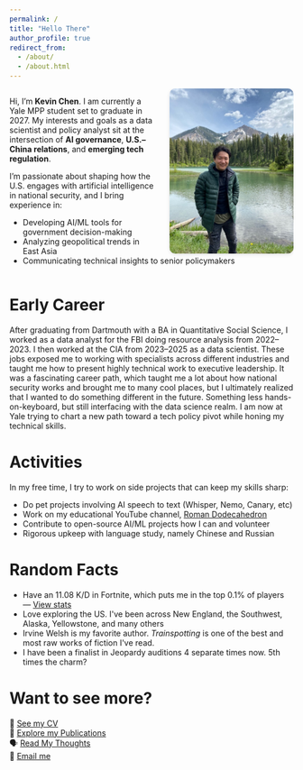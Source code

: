 ```yaml
---
permalink: /
title: "Hello There"
author_profile: true
redirect_from: 
  - /about/
  - /about.html
---
```

<div style="overflow: auto; margin-bottom: 2rem;">

<img src="/images/kevin-headshot.jpg" alt="Kevin Chen" width="220" style="float: right; margin-left: 1.5rem; border-radius: 10px; box-shadow: 0 2px 6px rgba(0,0,0,0.1);">

<p>Hi, I’m <strong>Kevin Chen</strong>. I am currently a Yale MPP student set to graduate in 2027. My interests and goals as a data scientist and policy analyst sit at the intersection of <strong>AI governance</strong>, <strong>U.S.–China relations</strong>, and <strong>emerging tech regulation</strong>.</p>

<p>I’m passionate about shaping how the U.S. engages with artificial intelligence in national security, and I bring experience in:</p>

<ul>
  <li>Developing AI/ML tools for government decision-making</li>
  <li>Analyzing geopolitical trends in East Asia</li>
  <li>Communicating technical insights to senior policymakers</li>
</ul>

</div>

# Early Career

After graduating from Dartmouth with a BA in Quantitative Social Science, I worked as a data analyst for the FBI doing resource analysis from 2022–2023. I then worked at the CIA from 2023–2025 as a data scientist. These jobs exposed me to working with specialists across different industries and taught me how to present highly technical work to executive leadership. It was a fascinating career path, which taught me a lot about how national security works and brought me to many cool places, but I ultimately realized that I wanted to do something different in the future. Something less hands-on-keyboard, but still interfacing with the data science realm. I am now at Yale trying to chart a new path toward a tech policy pivot while honing my technical skills.

# Activities

In my free time, I try to work on side projects that can keep my skills sharp:

- Do pet projects involving AI speech to text (Whisper, Nemo, Canary, etc)  
- Work on my educational YouTube channel, [Roman Dodecahedron](https://www.youtube.com/@RomanDodecahedron)  
- Contribute to open-source AI/ML projects how I can and volunteer  
- Rigorous upkeep with language study, namely Chinese and Russian

# Random Facts

- Have an 11.08 K/D in Fortnite, which puts me in the top 0.1% of players — [View stats](https://fortnitetracker.com/profile/all/PalantirGaming)  
- Love exploring the US. I've been across New England, the Southwest, Alaska, Yellowstone, and many others  
- Irvine Welsh is my favorite author. *Trainspotting* is one of the best and most raw works of fiction I've read.
- I have been a finalist in Jeopardy auditions 4 separate times now. 5th times the charm?  

# Want to see more?

📄 [See my CV](/cv/)  
🧠 [Explore my Publications](/publications/)  
🗣️ [Read My Thoughts](/blog/)  
🔗 [Email me](mailto:kevin.chen.kc2593@yale.edu)